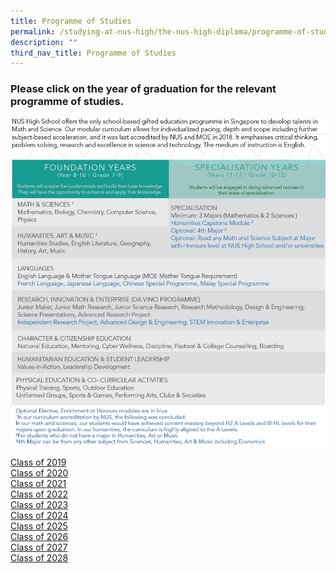 ```yaml
---
title: Programme of Studies
permalink: /studying-at-nus-high/the-nus-high-diploma/programme-of-studies/
description: ""
third_nav_title: Programme of Studies
---
```



### **Please click on the year of graduation for the relevant programme of studies.**

<img src="/images/Nushdip.jpeg">

<a href="/files/grad2019.pdf" target="_blank" rel="noopener noreferrer"> Class of 2019</a>  
<a href="/files/grad2020.pdf" target="_blank" rel="noopener noreferrer"> Class of 2020</a>  
<a href="/files/grad2021.pdf" target="_blank" rel="noopener noreferrer"> Class of 2021</a>  
<a href="/files/grad2022.pdf" target="_blank" rel="noopener noreferrer"> Class of 2022</a>  
<a href="/files/grad2023.pdf" target="_blank" rel="noopener noreferrer"> Class of 2023</a>  
<a href="/files/grad2024.pdf" target="_blank" rel="noopener noreferrer"> Class of 2024</a>  
<a href="/files/grad2025.pdf" target="_blank" rel="noopener noreferrer"> Class of 2025</a>  
<a href="/files/grad2026.pdf" target="_blank" rel="noopener noreferrer"> Class of 2026</a>  
<a href="/files/grad2027.pdf" target="_blank" rel="noopener noreferrer"> Class of 2027</a>  
<a href="/files/grad2028.pdf" target="_blank" rel="noopener noreferrer"> Class of 2028</a>
